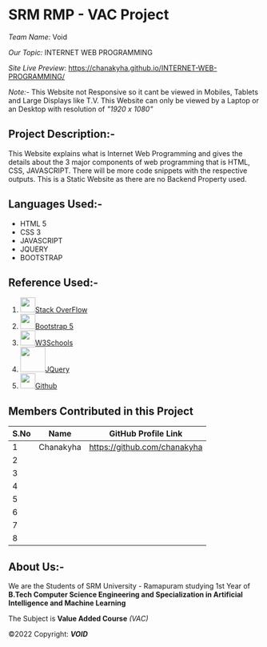 # SRM RMP - VAC Project

*Team Name:*  Void

*Our Topic:*  INTERNET WEB PROGRAMMING

*Site Live Preview*: https://chanakyha.github.io/INTERNET-WEB-PROGRAMMING/

*Note:-*  This Website not Responsive so it cant be viewed in Mobiles, Tablets and Large Displays like T.V. This Website can only be viewed by a Laptop or an Desktop with resolution of *"1920 x 1080"*

## Project Description:-

This Website explains what is Internet Web Programming and gives the details about the 3 major components of web programming that is HTML, CSS, JAVASCRIPT. There will be more code snippets with the respective outputs. This is a Static Website as there are no Backend Property used.

## Languages Used:-

- HTML 5
- CSS 3
- JAVASCRIPT
- JQUERY
- BOOTSTRAP

## Reference Used:-

1. <img src="https://upload.wikimedia.org/wikipedia/commons/thumb/e/ef/Stack_Overflow_icon.svg/768px-Stack_Overflow_icon.svg.png" width="30"></img>[Stack OverFlow](https://stackoverflow.com/)
2. <img src="https://lh5.googleusercontent.com/proxy/Q1o3zfycZvjPt7xxBrRegbVysIMTbh-TyOObjp2EW5NC2M2u2dhWL9sAJuXO3iqm-w0MrvvVsCy1UxLrPVVlO5eGin-la4LKX9uNAlii=s0-d" width="30"></img>[Bootstrap 5](https://getbootstrap.com/)
3. <img src="https://yt3.ggpht.com/dW6to0x5Crmeh7yi-YPLcQRqVrBtx2BSh8eoKTJbE8NbjloQ0sqlmdszIlxokJU_97-ndOt_=s900-c-k-c0x00ffffff-no-rj" width="30"></img>[W3Schools](https://www.w3schools.com/)
4. <img src="https://brandslogos.com/wp-content/uploads/thumbs/jquery-logo-vector.svg" width="50"></img>[JQuery](https://jquery.com/)
5. <img src="https://www.space4water.org/s4w/web/sites/default/files/images/software/logos/2020-07/Ei-sc-github.svg_.png" width="30"></img>[Github](https://github.com/)

## Members Contributed in this Project

| S.No | Name      | GitHub Profile Link          |
| ---- | --------- | ---------------------------- |
| 1    | Chanakyha | https://github.com/chanakyha |
| 2    |           |                              |
| 3    |           |                              |
| 4    |           |                              |
| 5    |           |                              |
| 6    |           |                              |
| 7    |           |                              |
| 8    |           |                              |

## About Us:-

We are the Students of SRM University - Ramapuram studying 1st Year of **B.Tech Computer Science Engineering and Specialization in Artificial Intelligence and Machine Learning**

The Subject is **Value Added Course** *(VAC)* 





&copy;2022 Copyright: ***VOID***

